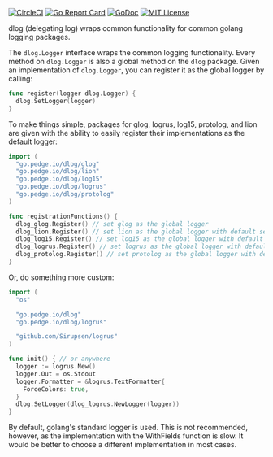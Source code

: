 [![CircleCI](https://circleci.com/gh/peter-edge/dlog-go/tree/master.png)](https://circleci.com/gh/peter-edge/dlog-go/tree/master)
[![Go Report Card](http://goreportcard.com/badge/peter-edge/dlog-go)](http://goreportcard.com/report/peter-edge/dlog-go)
[![GoDoc](http://img.shields.io/badge/GoDoc-Reference-blue.svg)](https://godoc.org/go.pedge.io/dlog)
[![MIT License](http://img.shields.io/badge/License-MIT-blue.svg)](https://github.com/peter-edge/dlog-go/blob/master/LICENSE)

dlog (delegating log) wraps common functionality for common golang logging packages.

The `dlog.Logger` interface wraps the common logging functionality. Every method on `dlog.Logger`
is also a global method on the `dlog` package. Given an implementation of `dlog.Logger`, you can
register it as the global logger by calling:

```go
func register(logger dlog.Logger) {
  dlog.SetLogger(logger)
}
```

To make things simple, packages for glog, logrus, log15, protolog, and lion are given with the ability to easily register
their implementations as the default logger:

```go
import (
  "go.pedge.io/dlog/glog"
  "go.pedge.io/dlog/lion"
  "go.pedge.io/dlog/log15"
  "go.pedge.io/dlog/logrus"
  "go.pedge.io/dlog/protolog"
)

func registrationFunctions() {
  dlog_glog.Register() // set glog as the global logger
  dlog_lion.Register() // set lion as the global logger with default settings
  dlog_log15.Register() // set log15 as the global logger with default settings
  dlog_logrus.Register() // set logrus as the global logger with default settings
  dlog_protolog.Register() // set protolog as the global logger with default settings
}
```

Or, do something more custom:

```go
import (
  "os"

  "go.pedge.io/dlog"
  "go.pedge.io/dlog/logrus"

  "github.com/Sirupsen/logrus"
)

func init() { // or anywhere
  logger := logrus.New()
  logger.Out = os.Stdout
  logger.Formatter = &logrus.TextFormatter{
    ForceColors: true,
  }
  dlog.SetLogger(dlog_logrus.NewLogger(logger))
}
```

By default, golang's standard logger is used. This is not recommended, however, as the implementation
with the WithFields function is slow. It would be better to choose a different implementation in most cases.
